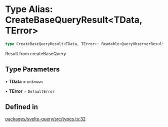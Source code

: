 # Type Alias: CreateBaseQueryResult\<TData, TError\>

```ts
type CreateBaseQueryResult<TData, TError>: Readable<QueryObserverResult<TData, TError>>;
```

Result from createBaseQuery

## Type Parameters

• **TData** = `unknown`

• **TError** = `DefaultError`

## Defined in

[packages/svelte-query/src/types.ts:32](https://github.com/TanStack/query/blob/81ca3332486f7b98502d4f5ea50588d88a80f59b/packages/svelte-query/src/types.ts#L32)

